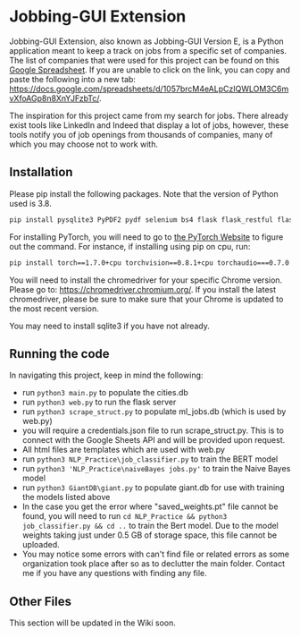 # Jobbing-GUI Extension

Jobbing-GUI Extension, also known as Jobbing-GUI Version E, is a Python application meant to keep a track on jobs from a specific set of companies. The list of companies that were used for this project can be found on this [Google Spreadsheet](https://docs.google.com/spreadsheets/d/1057brcM4eALpCzIQWLOM3C6mvXfoAGp8n8XnYJFzbTc/). If you are unable to click on the link, you can copy and paste the following into a new tab: https://docs.google.com/spreadsheets/d/1057brcM4eALpCzIQWLOM3C6mvXfoAGp8n8XnYJFzbTc/.

The inspiration for this project came from my search for jobs. There already exist tools like LinkedIn and Indeed that display a lot of jobs, however, these tools notify you of job openings from thousands of companies, many of which you may choose not to work with.

<!-- ## Installation

A public version of this project has not yet been released, but if you wish, you may clone this repository, and start keeping track of jobs by running main.py like so:

```bash
python3.8 main.py
```

This will take approximately 1 minute to gather all of the data.

The web and desktop interfaces will be available soon. -->

## Installation

Please pip install the following packages. Note that the version of Python used is 3.8.

```bash
pip install pysqlite3 PyPDF2 pydf selenium bs4 flask flask_restful flask_sqlalchemy pandas sklearn
```
For installing PyTorch, you will need to go to [the PyTorch Website](https://pytorch.org/get-started/locally/) to figure out the command.
For instance, if installing using pip on cpu, run:
```bash
pip install torch==1.7.0+cpu torchvision==0.8.1+cpu torchaudio===0.7.0 -f https://download.pytorch.org/whl/torch_stable.html
```
You will need to install the chromedriver for your specific Chrome version. Please go to: https://chromedriver.chromium.org/. If you install the latest chromedriver, please be sure to make sure that your Chrome is updated to the most recent version.

You may need to install sqlite3 if you have not already.

## Running the code

In navigating this project, keep in mind the following:
* run ```python3 main.py``` to populate the cities.db
* run ```python3 web.py``` to run the flask server
* run ```python3 scrape_struct.py``` to populate ml_jobs.db (which is used by web.py)
* you will require a credentials.json file to run scrape_struct.py. This is to connect with the Google Sheets API and will be provided upon request.
* All html files are templates which are used with web.py
* run ```python3 NLP_Practice\job_classifier.py``` to train the BERT model
* run ```python3 'NLP_Practice\naiveBayes jobs.py'``` to train the Naive Bayes model
* run ```python3 GiantDB\giant.py``` to populate giant.db for use with training the models listed above
* In the case you get the error where "saved_weights.pt" file cannot be found, you will need to run ```cd NLP_Practice && python3 job_classifier.py && cd ..``` to train the Bert model. Due to the model weights taking just under 0.5 GB of storage space, this file cannot be uploaded.
* You may notice some errors with can't find file or related errors as some organization took place after so as to declutter the main folder. Contact me if you have any questions with finding any file.

## Other Files
This section will be updated in the Wiki soon.
